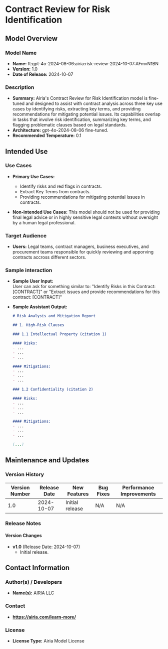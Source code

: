 # Contract Review for Risk Identification

## Model Overview

### Model Name

- **Name:** ft:gpt-4o-2024-08-06:airia:risk-review-2024-10-07:AFmvN1BN
- **Version:** 1.0
- **Date of Release:** 2024-10-07

### Description

- **Summary:** Airia's Contract Review for Risk Identification model is fine-tuned and designed to assist with contract analysis across three key use cases by identifying risks, extracting key terms, and providing recommendations for mitigating potential issues. Its capabilities overlap in tasks that involve risk identification, summarizing key terms, and flagging problematic clauses based on legal standards.
- **Architecture:** gpt-4o-2024-08-06 fine-tuned.
- **Recommended Temperature:** 0.1
  
## Intended Use

### Use Cases

- **Primary Use Cases:**
  - Identify risks and red flags in contracts.
  - Extract Key Terms from contracts.
  - Providing recommendations for mitigating potential issues in contracts.
  
- **Non-intended Use Cases:** This model should not be used for providing final legal advice or in highly sensitive legal contexts without oversight by a human legal professional.

### Target Audience

- **Users:** Legal teams, contract managers, business executives, and procurement teams responsible for quickly reviewing and apporving contracts accross different sectors.

### Sample interaction

- **Sample User Input:**  
  User can ask for something similar to: "Identify Risks in this Contract: [CONTRACT]" or "Extract issues and provide recommendations for this contract: [CONTRACT]"
  
- **Sample Assistant Output:**

  ```markdown
  # Risk Analysis and Mitigation Report

  ## 1. High-Risk Clauses

  ### 1.1 Intellectual Property (citation 1)

  #### Risks:
  - ...
  - ...
  - ...

  #### Mitigations:
  - ...
  - ...
  - ...

  ### 1.2 Confidentiality (citation 2)

  #### Risks:
  - ...
  - ...
  - ...

  #### Mitigations:
  - ...
  - ...
  - ...

  [...]
  ```

## Maintenance and Updates

### Version History

| Version Number | Release Date | New Features                  | Bug Fixes                   | Performance Improvements     |
|----------------|--------------|-------------------------------|-----------------------------|------------------------------|
| 1.0            | 2024-10-07  | Initial release               | N/A | N/A |

### Release Notes

#### Version Changes

- **v1.0** (Release Date: 2024-10-07)
  - Initial release.

## Contact Information

### Author(s) / Developers

- **Name(s):** AIRIA LLC

### Contact

- **<https://airia.com/learn-more/>**

### License

- **License Type:** Airia Model License
